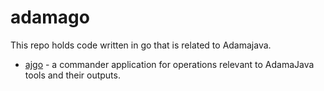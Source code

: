 # adamago
This repo holds code written in go that is related to Adamajava.

 * [ajgo](ajgo/README.md) - a commander application for operations relevant
to AdamaJava tools and their outputs.
